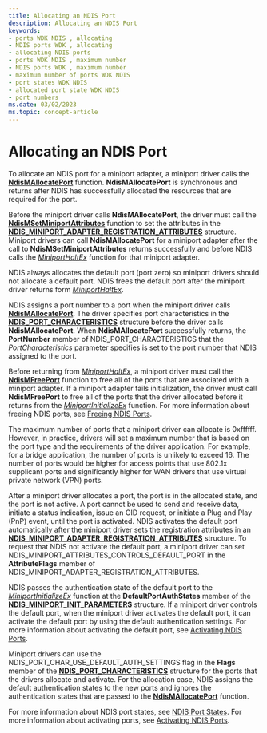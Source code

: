 ```yaml
---
title: Allocating an NDIS Port
description: Allocating an NDIS Port
keywords:
- ports WDK NDIS , allocating
- NDIS ports WDK , allocating
- allocating NDIS ports
- ports WDK NDIS , maximum number
- NDIS ports WDK , maximum number
- maximum number of ports WDK NDIS
- port states WDK NDIS
- allocated port state WDK NDIS
- port numbers
ms.date: 03/02/2023
ms.topic: concept-article
---
```


# Allocating an NDIS Port





To allocate an NDIS port for a miniport adapter, a miniport driver calls the [**NdisMAllocatePort**](/windows-hardware/drivers/ddi/ndis/nf-ndis-ndismallocateport) function. **NdisMAllocatePort** is synchronous and returns after NDIS has successfully allocated the resources that are required for the port.

Before the miniport driver calls **NdisMAllocatePort**, the driver must call the [**NdisMSetMiniportAttributes**](/windows-hardware/drivers/ddi/ndis/nf-ndis-ndismsetminiportattributes) function to set the attributes in the [**NDIS\_MINIPORT\_ADAPTER\_REGISTRATION\_ATTRIBUTES**](/windows-hardware/drivers/ddi/ndis/ns-ndis-_ndis_miniport_adapter_registration_attributes) structure. Miniport drivers can call **NdisMAllocatePort** for a miniport adapter after the call to **NdisMSetMiniportAttributes** returns successfully and before NDIS calls the [*MiniportHaltEx*](/windows-hardware/drivers/ddi/ndis/nc-ndis-miniport_halt) function for that miniport adapter.

NDIS always allocates the default port (port zero) so miniport drivers should not allocate a default port. NDIS frees the default port after the miniport driver returns form [*MiniportHaltEx*](/windows-hardware/drivers/ddi/ndis/nc-ndis-miniport_halt).

NDIS assigns a port number to a port when the miniport driver calls [**NdisMAllocatePort**](/windows-hardware/drivers/ddi/ndis/nf-ndis-ndismallocateport). The driver specifies port characteristics in the [**NDIS\_PORT\_CHARACTERISTICS**](/windows-hardware/drivers/ddi/ntddndis/ns-ntddndis-_ndis_port_characteristics) structure before the driver calls **NdisMAllocatePort**. When **NdisMAllocatePort** successfully returns, the **PortNumber** member of NDIS\_PORT\_CHARACTERISTICS that the *PortCharacteristics* parameter specifies is set to the port number that NDIS assigned to the port.

Before returning from [*MiniportHaltEx*](/windows-hardware/drivers/ddi/ndis/nc-ndis-miniport_halt), a miniport driver must call the [**NdisMFreePort**](/windows-hardware/drivers/ddi/ndis/nf-ndis-ndismfreeport) function to free all of the ports that are associated with a miniport adapter. If a miniport adapter fails initialization, the driver must call **NdisMFreePort** to free all of the ports that the driver allocated before it returns from the [*MiniportInitializeEx*](/windows-hardware/drivers/ddi/ndis/nc-ndis-miniport_initialize) function. For more information about freeing NDIS ports, see [Freeing NDIS Ports](freeing-an-ndis-port.md).

The maximum number of ports that a miniport driver can allocate is 0xffffff. However, in practice, drivers will set a maximum number that is based on the port type and the requirements of the driver application. For example, for a bridge application, the number of ports is unlikely to exceed 16. The number of ports would be higher for access points that use 802.1x supplicant ports and significantly higher for WAN drivers that use virtual private network (VPN) ports.

After a miniport driver allocates a port, the port is in the allocated state, and the port is not active. A port cannot be used to send and receive data, initiate a status indication, issue an OID request, or initiate a Plug and Play (PnP) event, until the port is activated. NDIS activates the default port automatically after the miniport driver sets the registration attributes in an [**NDIS\_MINIPORT\_ADAPTER\_REGISTRATION\_ATTRIBUTES**](/windows-hardware/drivers/ddi/ndis/ns-ndis-_ndis_miniport_adapter_registration_attributes) structure. To request that NDIS not activate the default port, a miniport driver can set NDIS\_MINIPORT\_ATTRIBUTES\_CONTROLS\_DEFAULT\_PORT in the **AttributeFlags** member of NDIS\_MINIPORT\_ADAPTER\_REGISTRATION\_ATTRIBUTES.

NDIS passes the authentication state of the default port to the [*MiniportInitializeEx*](/windows-hardware/drivers/ddi/ndis/nc-ndis-miniport_initialize) function at the **DefaultPortAuthStates** member of the [**NDIS\_MINIPORT\_INIT\_PARAMETERS**](/windows-hardware/drivers/ddi/ndis/ns-ndis-_ndis_miniport_init_parameters) structure. If a miniport driver controls the default port, when the miniport driver activates the default port, it can activate the default port by using the default authentication settings. For more information about activating the default port, see [Activating NDIS Ports](activating-an-ndis-port.md).

Miniport drivers can use the NDIS\_PORT\_CHAR\_USE\_DEFAULT\_AUTH\_SETTINGS flag in the **Flags** member of the [**NDIS\_PORT\_CHARACTERISTICS**](/windows-hardware/drivers/ddi/ntddndis/ns-ntddndis-_ndis_port_characteristics) structure for the ports that the drivers allocate and activate. For the allocation case, NDIS assigns the default authentication states to the new ports and ignores the authentication states that are passed to the [**NdisMAllocatePort**](/windows-hardware/drivers/ddi/ndis/nf-ndis-ndismallocateport) function.

For more information about NDIS port states, see [NDIS Port States](ndis-port-states.md). For more information about activating ports, see [Activating NDIS Ports](activating-an-ndis-port.md).

 

